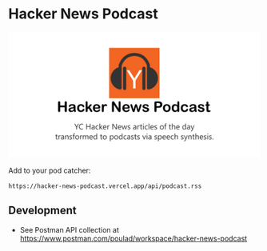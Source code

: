 # Hacker News Podcast

<p align="center"><a href="https://hacker-news-podcast.vercel.app" target="_blank"><img src=".\podcast-web\public\hacker-news-podcast-repo.png" /></a></p>

Add to your pod catcher:

```text
https://hacker-news-podcast.vercel.app/api/podcast.rss
```

## Development

- See Postman API collection at https://www.postman.com/poulad/workspace/hacker-news-podcast

<!--

## TODO

- [ ] Find a way to run the Flask API backend. https://github.com/ripienaar/free-for-dev#paas

NOTES:


docker run --publish 5002:5002 --name tts --detach synesthesiam/mozillatts

docker logs --follow tts

docker rm -fv tts

docker run --rm --name hnp-elasticsearch -p 9200:9200 -p 9300:9300 -e "discovery.type=single-node" elasticsearch:7.10.1

-->
